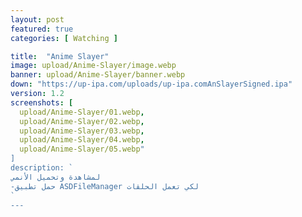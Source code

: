 ```yaml
---
layout: post
featured: true
categories: [ Watching ]

title:  "Anime Slayer"
image: upload/Anime-Slayer/image.webp
banner: upload/Anime-Slayer/banner.webp
down: "https://up-ipa.com/uploads/up-ipa.comAnSlayerSigned.ipa"
version: 1.2
screenshots: [
  upload/Anime-Slayer/01.webp,
  upload/Anime-Slayer/02.webp,
  upload/Anime-Slayer/03.webp,
  upload/Anime-Slayer/04.webp,
  upload/Anime-Slayer/05.webp"
]
description: `
لمشاهدة وتحميل الأنمي
-حمل تطبيق ASDFileManager لكي تعمل الحلقات
`
---
```

